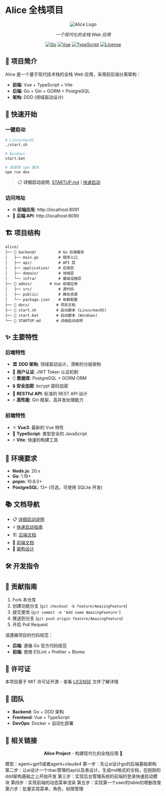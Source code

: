 # Alice 全栈项目

<div align="center">

![Alice Logo](https://via.placeholder.com/200x80/4A90E2/FFFFFF?text=Alice)

*一个现代化的全栈 Web 应用*

[![Go](https://img.shields.io/badge/Go-1.19+-00ADD8?style=flat&logo=go)](https://golang.org/)
[![Vue](https://img.shields.io/badge/Vue-19+-61DAFB?style=flat&logo=Vue)](https://Vuejs.org/)
[![TypeScript](https://img.shields.io/badge/TypeScript-5.6+-3178C6?style=flat&logo=typescript)](https://www.typescriptlang.org/)
[![License](https://img.shields.io/badge/License-MIT-green.svg)](LICENSE)

</div>

## 📖 项目简介

Alice 是一个基于现代技术栈的全栈 Web 应用，采用前后端分离架构：

- **前端**: Vue + TypeScript + Vite
- **后端**: Go + Gin + GORM + PostgreSQL
- **架构**: DDD (领域驱动设计)

## 🚀 快速开始

### 一键启动
```bash
# Linux/macOS
./start.sh

# Windows
start.bat

# 或使用 npm 脚本
npm run dev
```

> 📋 **详细启动说明**: [STARTUP.md](./STARTUP.md) | [快速启动](./README_STARTUP.md)

### 访问地址
- 🌐 **前端应用**: http://localhost:8091
- 🔌 **后端 API**: http://localhost:8090

## 🏗️ 项目结构

```
alice/
├── 📁 backend/          # Go 后端服务
│   ├── main.go         # 程序入口
│   ├── api/            # API 层
│   ├── application/    # 应用层
│   ├── domain/         # 领域层
│   └── infra/          # 基础设施层
├── 📁 admin/        # Vue 前端应用
│   ├── src/            # 源代码
│   ├── public/         # 静态资源
│   └── package.json    # 依赖配置
├── 📁 docs/            # 项目文档
├── 🚀 start.sh         # 启动脚本 (Linux/macOS)
├── 🚀 start.bat        # 启动脚本 (Windows)
└── 📄 STARTUP.md       # 详细启动说明
```

## ✨ 主要特性

### 后端特性
- 🏛️ **DDD 架构**: 领域驱动设计，清晰的分层架构
- 🔐 **用户认证**: JWT Token 认证机制
- 🗄️ **数据库**: PostgreSQL + GORM ORM
- 🔒 **安全加密**: bcrypt 密码加密
- 📝 **RESTful API**: 标准的 REST API 设计
- ⚡ **高性能**: Gin 框架，高并发处理能力

### 前端特性
- ⚛️ **Vue3**: 最新的 Vue 特性
- 🎯 **TypeScript**: 类型安全的 JavaScript
- ⚡ **Vite**: 快速的构建工具
## 🔧 环境要求

- **Node.js**: 20.x
- **Go**: 1.19+
- **pnpm**: 10.8.0+
- **PostgreSQL**: 13+ (可选，可使用 SQLite 开发)

## 📚 文档导航

- 📋 [详细启动说明](./STARTUP.md)
- ⚡ [快速启动指南](./README_STARTUP.md)
- 🏗️ [后端文档](./backend/README.md)
- 🎨 [前端文档](./frontend/README.md)
- 📐 [架构设计](./docs/architecture.md)

## 🛠️ 开发指令

## 🤝 贡献指南

1. Fork 本仓库
2. 创建功能分支 (`git checkout -b feature/AmazingFeature`)
3. 提交更改 (`git commit -m 'Add some AmazingFeature'`)
4. 推送到分支 (`git push origin feature/AmazingFeature`)
5. 开启 Pull Request

请遵循项目的代码规范：
- **后端**: 遵循 Go 官方代码规范
- **前端**: 使用 ESLint + Prettier + Biome

## 📄 许可证

本项目基于 MIT 许可证开源 - 查看 [LICENSE](LICENSE) 文件了解详情

## 👥 团队

- **Backend**: Go + DDD 架构
- **Frontend**: Vue + TypeScript
- **DevOps**: Docker + 自动化部署

## 🔗 相关链接


<div align="center">

**Alice Project** - 构建现代化的全栈应用 🚀

</div>

模型：agent+gpt5或者agent+claude4
第一步：先让ai设计go的后端基础架构
第二步：让ai设计一个rbac管理的api以及表设计，生成md格式的文档，在刚刚的ddd架构基础之上开始开发
第三步：实现后台管理系统的前端的登录快速启动模块
第四步：实现前端的动态菜单渲染
第五步：实现第一个user的table的增删改查
第六步：批量实现菜单，角色，权限管理
